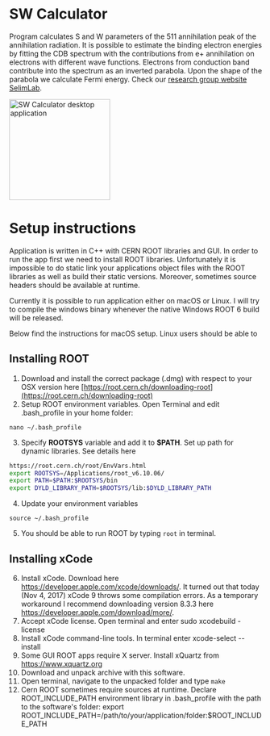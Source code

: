 # SW Calculator

Program calculates S and W parameters of the 511 annihilation peak of the annihilation radiation. It is possible to estimate the binding electron energies by fitting the CDB spectrum with the contributions from e+ annihilation on electrons with different wave functions. Electrons from conduction band contribute into the spectrum as an inverted parabola. Upon the shape of the parabola we calculate Fermi energy. Check our [research group website SelimLab](http://physics.bgsu.edu/~faselim/).

<img src="http://physics.bgsu.edu/selimlab/wp-content/uploads/2016/12/tlist-processor-screenshot.png" alt="SW Calculator desktop application" style="width: 200px;"/>

# Setup instructions

Application is written in C++ with CERN ROOT libraries and GUI. In order to run the app first we need to install ROOT libraries. Unfortunately it is impossible to do static link your applications object files with the ROOT libraries as well as build their static versions. Moreover, sometimes source headers should be available at runtime.

Currently it is possible to run application either on macOS or Linux. I will try to compile the windows binary whenever the native Windows ROOT 6 build will be released.

Below find the instructions for macOS setup. Linux users should be able to

## Installing ROOT

1. Download and install the correct package (.dmg) with respect to your OSX version here [https://root.cern.ch/downloading-root](https://root.cern.ch/downloading-root)
2. Setup ROOT environment variables. Open Terminal and edit .bash_profile in your home folder:

`nano ~/.bash_profile`

3. Specify **ROOTSYS** variable and add it to **$PATH**. Set up path for dynamic libraries. See details here

```bash
https://root.cern.ch/root/EnvVars.html
export ROOTSYS=/Applications/root_v6.10.06/
export PATH=$PATH:$ROOTSYS/bin
export DYLD_LIBRARY_PATH=$ROOTSYS/lib:$DYLD_LIBRARY_PATH
```

4. Update your environment variables

`source ~/.bash_profile`

5. You should be able to run ROOT by typing `root` in terminal.

## Installing xCode

6. Install xCode. Download here https://developer.apple.com/xcode/downloads/. It turned out that today (Nov 4, 2017) xCode 9 throws some compilation errors. As a temporary workaround I recommend downloading version 8.3.3 here https://developer.apple.com/download/more/.
7. Accept xCode license. Open terminal and enter
sudo xcodebuild -license
8. Install xCode command-line tools. In terminal enter
xcode-select --install
9. Some GUI ROOT apps require X server. Install xQuartz from https://www.xquartz.org
10. Download and unpack archive with this software.
11. Open terminal, navigate to the unpacked folder and type `make`
12. Cern ROOT sometimes require sources at runtime. Declare ROOT_INCLUDE_PATH environment library in .bash_profile with the path to the software's folder:
export ROOT_INCLUDE_PATH=/path/to/your/application/folder:$ROOT_INCLUDE_PATH
